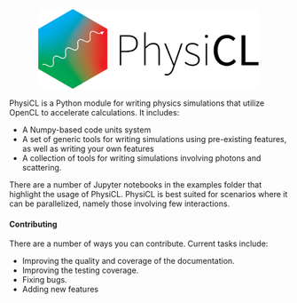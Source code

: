 <p align="center">
<img src="docs/logo.png" width="400px">
</p>

PhysiCL is a Python module for writing physics simulations that utilize OpenCL to accelerate calculations. It includes:

- A Numpy-based code units system
- A set of generic tools for writing simulations using pre-existing features, as well as writing your own features
- A collection of tools for writing simulations involving photons and scattering.

There are a number of Jupyter notebooks in the examples folder that highlight the usage of PhysiCL. PhysiCL is best suited for scenarios where it can be parallelized, namely those involving few interactions. 

#### Contributing

There are a number of ways you can contribute. Current tasks include:

- Improving the quality and coverage of the documentation.
- Improving the testing coverage.
- Fixing bugs.
- Adding new features
